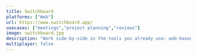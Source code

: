 ```yaml
---
title: Switchboard
platforms: ["Web"]
url: https://www.switchboard.app/
usecases: ["meetings","project planning","reviews"]
image: switchboard.jpg
description: "Work side-by-side in the tools you already use: web-based apps, images, files, and PDFs. Get more done together in interactive rooms for remote meetings and projects. No need to share your screen or toggle between tabs."
multiplayer: false
---
```

